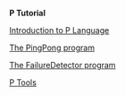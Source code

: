 ****P Tutorial****

[Introduction to P Language](https://github.com/p-org/P/wiki/Introduction-to-P-language) 

[The PingPong program](https://github.com/p-org/P/wiki/The-PingPong-program)

[The FailureDetector program](https://github.com/p-org/P/wiki/The-FailureDetector-program)

[P Tools](https://github.com/p-org/P/wiki/P-Tools)
